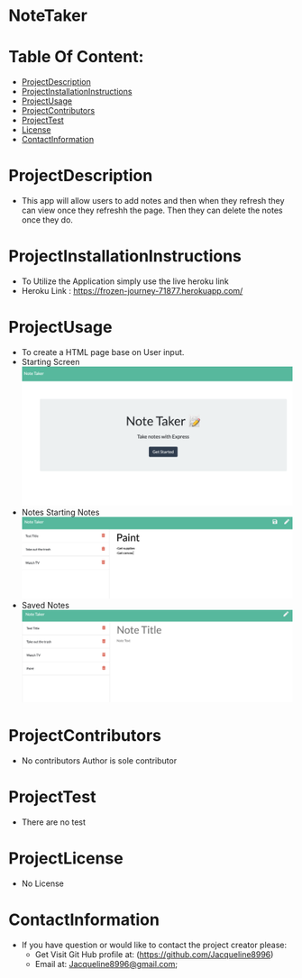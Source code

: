 # NoteTaker
# Table Of Content:
* [ProjectDescription](#ProjectDescription)
* [ProjectInstallationInstructions](#ProjectInstallationInstructions)
* [ProjectUsage](#ProjectUsage)
* [ProjectContributors](#ProjectContributors)
* [ProjectTest](#ProjectTest)
* [License](#Projectlicense)
* [ContactInformation](#ContactInformation)

# ProjectDescription
* This app will allow users to add notes and then when they refresh they can view once they refreshh the page. Then they can 
delete the notes once they do.

# ProjectInstallationInstructions
* To Utilize the Application simply use the live heroku link
* Heroku Link : https://frozen-journey-71877.herokuapp.com/

# ProjectUsage
* To create a HTML page base on User input.
 * Starting Screen
![alt text](/public/assets/images/mainScreen.png)
 * Notes Starting Notes
![alt text](/public/assets/images/startingNotes.png)
 * Saved Notes 
![alt text](/public/assets/images/savedNotes.png)

# ProjectContributors
* No contributors Author is sole contributor 

# ProjectTest
* There are no test 

# ProjectLicense
* No License

# ContactInformation
* If you have question or would like to contact the project creator please:
    *  Get Visit Git Hub profile at: (https://github.com/Jacqueline8996)
    *  Email at: Jacqueline8996@gmail.com;